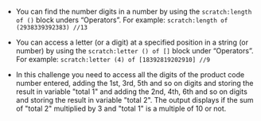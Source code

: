 -   You can find the number digits in a number by using the
    `scratch:length of ()` block unders “Operators”.
    For example: `scratch:length of (2938339392383) //13`

-   You can access a letter (or a digit) at a specified position in a string
    (or number) by using the `scratch:letter () of []` block under “Operators”.
    For example: `scratch:letter (4) of [18392819202910] //9`

-   In this challenge you need to access all the digits of the product code
    number entered, adding the 1st, 3rd, 5th and so on digits and storing
    the result in variable "total 1" and adding the 2nd, 4th, 6th and so
    on digits and storing the result in variable "total 2".
    The output displays if the sum of "total 2" multiplied by 3 and "total 1"
    is a multiple of 10 or not.
